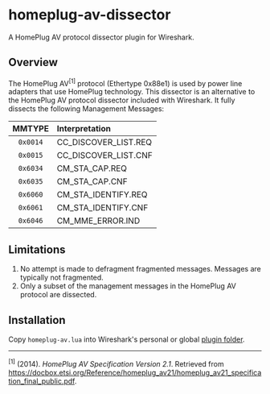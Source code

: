 # homeplug-av-dissector
A HomePlug AV protocol dissector plugin for Wireshark.

## Overview
The HomePlug AV<sup>[1]</sup> protocol (Ethertype 0x88e1) is used by power line adapters that use HomePlug technology.
This dissector is an alternative to the HomePlug AV protocol dissector included with Wireshark.
It fully dissects the following Management Messages:

| MMTYPE | Interpretation |
| :---: | :--- |
| `0x0014` | CC\_DISCOVER\_LIST.REQ |
| `0x0015` | CC\_DISCOVER\_LIST.CNF |
| `0x6034` | CM\_STA\_CAP.REQ |
| `0x6035` | CM\_STA\_CAP.CNF |
| `0x6060` | CM\_STA\_IDENTIFY.REQ |
| `0x6061` | CM\_STA\_IDENTIFY.CNF |
| `0x6046` | CM\_MME\_ERROR.IND |

## Limitations
1. No attempt is made to defragment fragmented messages. Messages are typically not fragmented.
2. Only a subset of the management messages in the HomePlug AV protocol are dissected.

## Installation
Copy `homeplug-av.lua` into Wireshark's personal or global [plugin folder](https://www.wireshark.org/docs/wsug_html_chunked/ChPluginFolders.html).

---
<sup>[1]</sup> (2014). *HomePlug AV Specification Version 2.1*. Retrieved from <https://docbox.etsi.org/Reference/homeplug_av21/homeplug_av21_specification_final_public.pdf>.

